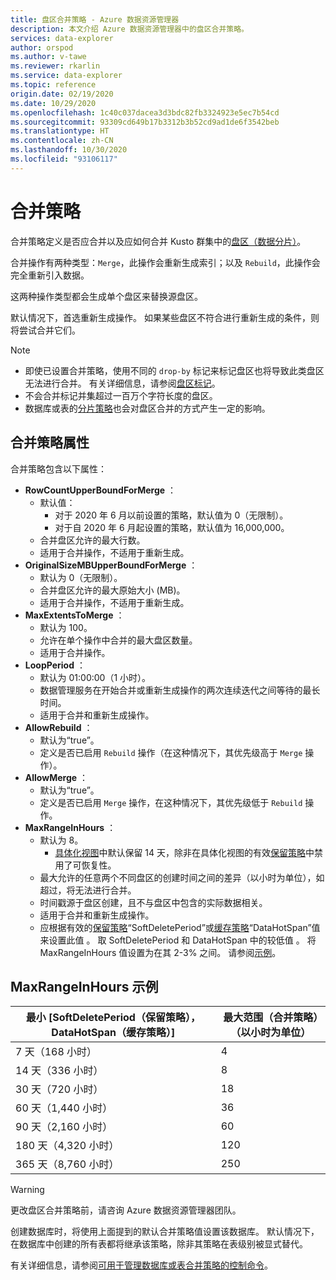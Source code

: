 ```yaml
---
title: 盘区合并策略 - Azure 数据资源管理器
description: 本文介绍 Azure 数据资源管理器中的盘区合并策略。
services: data-explorer
author: orspod
ms.author: v-tawe
ms.reviewer: rkarlin
ms.service: data-explorer
ms.topic: reference
origin.date: 02/19/2020
ms.date: 10/29/2020
ms.openlocfilehash: 1c40c037dacea3d3bdc82fb3324923e5ec7b54cd
ms.sourcegitcommit: 93309cd649b17b3312b3b52cd9ad1de6f3542beb
ms.translationtype: HT
ms.contentlocale: zh-CN
ms.lasthandoff: 10/30/2020
ms.locfileid: "93106117"
---
```

# <a name="merge-policy"></a>合并策略

合并策略定义是否应合并以及应如何合并 Kusto 群集中的[盘区（数据分片）](../management/extents-overview.md)。

合并操作有两种类型：`Merge`，此操作会重新生成索引；以及 `Rebuild`，此操作会完全重新引入数据。

这两种操作类型都会生成单个盘区来替换源盘区。

默认情况下，首选重新生成操作。 如果某些盘区不符合进行重新生成的条件，则将尝试合并它们。  

> [!NOTE]
> * 即使已设置合并策略，使用不同的 `drop-by` 标记来标记盘区也将导致此类盘区无法进行合并。 有关详细信息，请参阅[盘区标记](../management/extents-overview.md#extent-tagging)。
> * 不会合并标记并集超过一百万个字符长度的盘区。
> * 数据库或表的[分片策略](./shardingpolicy.md)也会对盘区合并的方式产生一定的影响。

## <a name="merge-policy-properties"></a>合并策略属性

合并策略包含以下属性：

* **RowCountUpperBoundForMerge** ：
    * 默认值：
      * 对于 2020 年 6 月以前设置的策略，默认值为 0（无限制）。
      * 对于自 2020 年 6 月起设置的策略，默认值为 16,000,000。
    * 合并盘区允许的最大行数。
    * 适用于合并操作，不适用于重新生成。  
* **OriginalSizeMBUpperBoundForMerge** ：
    * 默认为 0（无限制）。
    * 合并盘区允许的最大原始大小 (MB)。
    * 适用于合并操作，不适用于重新生成。  
* **MaxExtentsToMerge** ：
    * 默认为 100。
    * 允许在单个操作中合并的最大盘区数量。
    * 适用于合并操作。
* **LoopPeriod** ：
    * 默认为 01:00:00（1 小时）。
    * 数据管理服务在开始合并或重新生成操作的两次连续迭代之间等待的最长时间。
    * 适用于合并和重新生成操作。
* **AllowRebuild** ：
    * 默认为“true”。
    * 定义是否已启用 `Rebuild` 操作（在这种情况下，其优先级高于 `Merge` 操作）。
* **AllowMerge** ：
    * 默认为“true”。
    * 定义是否已启用 `Merge` 操作，在这种情况下，其优先级低于 `Rebuild` 操作。
* **MaxRangeInHours** ：
    * 默认为 8。
        * [具体化视图](materialized-views/materialized-view-overview.md)中默认保留 14 天，除非在具体化视图的有效[保留策略](retentionpolicy.md)中禁用了可恢复性。
    * 最大允许的任意两个不同盘区的创建时间之间的差异（以小时为单位），如超过，将无法进行合并。
    * 时间戳源于盘区创建，且不与盘区中包含的实际数据相关。
    * 适用于合并和重新生成操作。
    * 应根据有效的[保留策略](./retentionpolicy.md)“SoftDeletePeriod”或[缓存策略](./cachepolicy.md)“DataHotSpan”值来设置此值 。 取 SoftDeletePeriod 和 DataHotSpan 中的较低值 。 将 MaxRangeInHours 值设置为在其 2-3% 之间。 请参阅[示例](#maxrangeinhours-examples)。

## <a name="maxrangeinhours-examples"></a>MaxRangeInHours 示例

|最小 [SoftDeletePeriod（保留策略），DataHotSpan（缓存策略）]|最大范围（合并策略）（以小时为单位）|
|--------------------------------------------------------------------|---------------------------------|
|7 天（168 小时）                                                  | 4                               |
|14 天（336 小时）                                                 | 8                               |
|30 天（720 小时）                                                 | 18                              |
|60 天（1,440 小时）                                               | 36                              |
|90 天（2,160 小时）                                               | 60                              |
|180 天（4,320 小时）                                              | 120                             |
|365 天（8,760 小时）                                              | 250                             |

> [!WARNING]
> 更改盘区合并策略前，请咨询 Azure 数据资源管理器团队。

创建数据库时，将使用上面提到的默认合并策略值设置该数据库。 默认情况下，在数据库中创建的所有表都将继承该策略，除非其策略在表级别被显式替代。

有关详细信息，请参阅[可用于管理数据库或表合并策略的控制命令](../management/merge-policy.md)。
